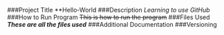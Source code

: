 ###Project Title
**Hello-World
###Description
_Learning to use GitHub_
###How to Run Program
~~This is how to run the program~~
###Files Used
***These are all the files used***
###Additional Documentation
###Versioning
